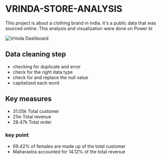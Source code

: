 # VRINDA-STORE-ANALYSIS
This project is about a clothing brand in India. it's a public data that was sourced online. This analysis and visualization were done on Power bi 

![Vrinda Dashboard]("./power-bi.png")

## Data cleaning step
* checking for duplicate and error
* check for the right data type
* check for and replace the null value
* capitalized each word
## Key measures
* 31.05k Total customer
* 21m Total revenue
* 28.47k Total order
### key point
* 69.42% of females are made up of the total customer
* Maharastra accounted for 14.12% of the total revenue
